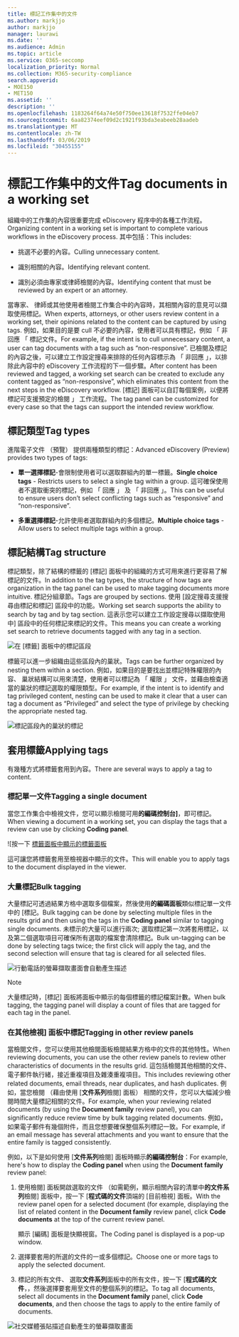 ```yaml
---
title: 標記工作集中的文件
ms.author: markjjo
author: markjjo
manager: laurawi
ms.date: ''
ms.audience: Admin
ms.topic: article
ms.service: O365-seccomp
localization_priority: Normal
ms.collection: M365-security-compliance
search.appverid:
- MOE150
- MET150
ms.assetid: ''
description: ''
ms.openlocfilehash: 1183264f64a74e50f750ee13618f7532ffe04eb7
ms.sourcegitcommit: 6aa82374eef09d2c1921f93bda3eabeeb28aadeb
ms.translationtype: MT
ms.contentlocale: zh-TW
ms.lasthandoff: 03/06/2019
ms.locfileid: "30455155"
---
```

# <a name="tag-documents-in-a-working-set"></a><span data-ttu-id="473d1-102">標記工作集中的文件</span><span class="sxs-lookup"><span data-stu-id="473d1-102">Tag documents in a working set</span></span>

<span data-ttu-id="473d1-103">組織中的工作集的內容很重要完成 eDiscovery 程序中的各種工作流程。</span><span class="sxs-lookup"><span data-stu-id="473d1-103">Organizing content in a working set is important to complete various workflows in the eDiscovery process.</span></span> <span data-ttu-id="473d1-104">其中包括：</span><span class="sxs-lookup"><span data-stu-id="473d1-104">This includes:</span></span>

-  <span data-ttu-id="473d1-105">挑選不必要的內容。</span><span class="sxs-lookup"><span data-stu-id="473d1-105">Culling unnecessary content.</span></span>

- <span data-ttu-id="473d1-106">識別相關的內容。</span><span class="sxs-lookup"><span data-stu-id="473d1-106">Identifying relevant content.</span></span>
 
-  <span data-ttu-id="473d1-107">識別必須由專家或律師檢閱的內容。</span><span class="sxs-lookup"><span data-stu-id="473d1-107">Identifying content that must be reviewed by an expert or an attorney.</span></span>

<span data-ttu-id="473d1-108">當專家、 律師或其他使用者檢閱工作集合中的內容時，其相關內容的意見可以擷取使用標記。</span><span class="sxs-lookup"><span data-stu-id="473d1-108">When experts, attorneys, or other users review content in a working set, their opinions related to the content can be captured by using tags.</span></span> <span data-ttu-id="473d1-109">例如，如果目的是要 cull 不必要的內容，使用者可以具有標記，例如 「 非回應 「 標記文件。</span><span class="sxs-lookup"><span data-stu-id="473d1-109">For example, if the intent is to cull unnecessary content, a user can tag documents with a tag such as “non-responsive”.</span></span> <span data-ttu-id="473d1-110">已檢閱及標記的內容之後，可以建立工作設定搜尋来排除的任何內容標示為 「 非回應 」，以排除此內容中的 eDiscovery 工作流程的下一個步驟。</span><span class="sxs-lookup"><span data-stu-id="473d1-110">After content has been reviewed and tagged, a working set search can be created to exclude any content tagged as “non-responsive”, which eliminates this content from the next steps in the eDiscovery workflow.</span></span> <span data-ttu-id="473d1-111">[標記] 面板可以自訂每個案例，以便將標記可支援預定的檢閱 」 工作流程。</span><span class="sxs-lookup"><span data-stu-id="473d1-111">The tag panel can be customized for every case so that the tags can support the intended review workflow.</span></span>

## <a name="tag-types"></a><span data-ttu-id="473d1-112">標記類型</span><span class="sxs-lookup"><span data-stu-id="473d1-112">Tag types</span></span>

<span data-ttu-id="473d1-113">進階電子文件 （預覽） 提供兩種類型的標記：</span><span class="sxs-lookup"><span data-stu-id="473d1-113">Advanced eDiscovery (Preview) provides two types of tags:</span></span>

- <span data-ttu-id="473d1-114">**單一選擇標記**-會限制使用者可以選取群組內的單一標籤。</span><span class="sxs-lookup"><span data-stu-id="473d1-114">**Single choice tags** - Restricts users to select a single tag within a group.</span></span> <span data-ttu-id="473d1-115">這可確保使用者不選取衝突的標記，例如 「 回應 」 及 「 非回應 」。</span><span class="sxs-lookup"><span data-stu-id="473d1-115">This can be useful to ensure users don’t select conflicting tags such as “responsive” and “non-responsive”.</span></span> 

- <span data-ttu-id="473d1-116">**多重選擇標記**-允許使用者選取群組內的多個標記。</span><span class="sxs-lookup"><span data-stu-id="473d1-116">**Multiple choice tags** - Allow users to select multiple tags within a group.</span></span>

## <a name="tag-structure"></a><span data-ttu-id="473d1-117">標記結構</span><span class="sxs-lookup"><span data-stu-id="473d1-117">Tag structure</span></span>

<span data-ttu-id="473d1-118">標記類型，除了結構的標籤的 [標記] 面板中的組織的方式可用來進行更容易了解標記的文件。</span><span class="sxs-lookup"><span data-stu-id="473d1-118">In addition to the tag types, the structure of how tags are organization in the tag panel can be used to make tagging documents more intuitive.</span></span> <span data-ttu-id="473d1-119">標記分組章節。</span><span class="sxs-lookup"><span data-stu-id="473d1-119">Tags are grouped by sections.</span></span> <span data-ttu-id="473d1-120">使用 [設定搜尋支援搜尋由標記和標記] 區段中的功能。</span><span class="sxs-lookup"><span data-stu-id="473d1-120">Working set search supports the ability to search by tag and by tag section.</span></span> <span data-ttu-id="473d1-121">這表示您可以建立工作設定搜尋以擷取使用中] 區段中的任何標記來標記的文件。</span><span class="sxs-lookup"><span data-stu-id="473d1-121">This means you can create a working set search to retrieve documents tagged with any tag in a section.</span></span>

![在 [標籤] 面板中的標記區段](../media/Tagtypes.png)

<span data-ttu-id="473d1-123">標籤可以進一步組織由這些區段內的巢狀。</span><span class="sxs-lookup"><span data-stu-id="473d1-123">Tags can be further organized by nesting them within a section.</span></span> <span data-ttu-id="473d1-124">例如，如果目的是要找出並標記特殊權限的內容、 巢狀結構可以用來清楚，使用者可以標記為 「 權限 」 文件，並藉由檢查適當的巢狀的標記選取的權限類型。</span><span class="sxs-lookup"><span data-stu-id="473d1-124">For example, if the intent is to identify and tag privileged content, nesting can be used to make it clear that a user can tag a document as “Privileged” and select the type of privilege by checking the appropriate nested tag.</span></span>

![標記區段內的巢狀的標記](../media/Nestingtags.png)

## <a name="applying-tags"></a><span data-ttu-id="473d1-126">套用標籤</span><span class="sxs-lookup"><span data-stu-id="473d1-126">Applying tags</span></span>

<span data-ttu-id="473d1-127">有幾種方式將標籤套用到內容。</span><span class="sxs-lookup"><span data-stu-id="473d1-127">There are several ways to apply a tag to content.</span></span>

### <a name="tagging-a-single-document"></a><span data-ttu-id="473d1-128">標記單一文件</span><span class="sxs-lookup"><span data-stu-id="473d1-128">Tagging a single document</span></span>

<span data-ttu-id="473d1-129">當您工作集合中檢視文件，您可以顯示檢閱可用**的編碼控制台]**，即可標記。</span><span class="sxs-lookup"><span data-stu-id="473d1-129">When viewing a document in a working set, you can display the tags that a review can use by clicking **Coding panel**.</span></span>

![按一下 [標籤面板中顯示的標籤面板](../media/Singledoctag.png)

<span data-ttu-id="473d1-131">這可讓您將標籤套用至檢視器中顯示的文件。</span><span class="sxs-lookup"><span data-stu-id="473d1-131">This will enable you to apply tags to the document displayed in the viewer.</span></span>

### <a name="bulk-tagging"></a><span data-ttu-id="473d1-132">大量標記</span><span class="sxs-lookup"><span data-stu-id="473d1-132">Bulk tagging</span></span>

<span data-ttu-id="473d1-133">大量標記可透過結果方格中選取多個檔案，然後使用**的編碼面板**類似標記單一文件中的 [標記。</span><span class="sxs-lookup"><span data-stu-id="473d1-133">Bulk tagging can be done by selecting multiple files in the results grid and then using the tags in the **Coding panel** similar to tagging single documents.</span></span> <span data-ttu-id="473d1-134">未標示的大量可以進行兩次; 選取標記第一次將套用標記，以及第二個選取項目可確保所有選取的檔案會清除標記。</span><span class="sxs-lookup"><span data-stu-id="473d1-134">Bulk un-tagging can be done by selecting tags twice; the first click will apply the tag, and the second selection will ensure that tag is cleared for all selected files.</span></span>

![行動電話的螢幕擷取畫面會自動產生描述](../media/Bulktag.png)

> [!NOTE]
> <span data-ttu-id="473d1-136">大量標記時，[標記] 面板將面板中顯示的每個標籤的標記檔案計數。</span><span class="sxs-lookup"><span data-stu-id="473d1-136">When bulk tagging, the tagging panel will display a count of files that are tagged for each tag in the panel.</span></span>

### <a name="tagging-in-other-review-panels"></a><span data-ttu-id="473d1-137">在其他檢視] 面板中標記</span><span class="sxs-lookup"><span data-stu-id="473d1-137">Tagging in other review panels</span></span>

<span data-ttu-id="473d1-138">當檢閱文件，您可以使用其他檢閱面板檢閱結果方格中的文件的其他特性。</span><span class="sxs-lookup"><span data-stu-id="473d1-138">When reviewing documents, you can use the other review panels to review other characteristics of documents in the results grid.</span></span> <span data-ttu-id="473d1-139">這包括檢閱其他相關的文件、 電子郵件執行緒，接近重複項目及雜湊重複項目。</span><span class="sxs-lookup"><span data-stu-id="473d1-139">This includes reviewing other related documents, email threads, near duplicates, and hash duplicates.</span></span> <span data-ttu-id="473d1-140">例如，當您檢閱 （藉由使用 [**文件系列**檢閱] 面板） 相關的文件，您可以大幅減少檢閱時間大量標記相關的文件。</span><span class="sxs-lookup"><span data-stu-id="473d1-140">For example, when your reviewing related documents (by using the **Document family** review panel), you can significantly reduce review time by bulk tagging related documents.</span></span> <span data-ttu-id="473d1-141">例如，如果電子郵件有幾個附件，而且您想要確保整個系列標記一致。</span><span class="sxs-lookup"><span data-stu-id="473d1-141">For example, if an email message has several attachments and you want to ensure that the entire family is tagged consistently.</span></span>

<span data-ttu-id="473d1-142">例如，以下是如何使用 [**文件系列**檢閱] 面板時顯示**的編碼控制台**：</span><span class="sxs-lookup"><span data-stu-id="473d1-142">For example, here's how to display the **Coding panel** when using the **Document family** review panel:</span></span>

1. <span data-ttu-id="473d1-143">使用檢閱] 面板開啟選取的文件 （如需範例，顯示相關內容的清單中**的文件系列**檢閱] 面板中，按一下 [**程式碼的文件**頂端的 [目前檢視] 面板。</span><span class="sxs-lookup"><span data-stu-id="473d1-143">With the review panel open for a selected document (for example, displaying the list of related content in the **Document family** review panel, click **Code documents** at the top of the current review panel.</span></span>

   <span data-ttu-id="473d1-144">顯示 [編碼] 面板是快顯視窗。</span><span class="sxs-lookup"><span data-stu-id="473d1-144">The Coding panel is displayed is a pop-up window.</span></span>

2. <span data-ttu-id="473d1-145">選擇要套用的所選的文件的一或多個標記。</span><span class="sxs-lookup"><span data-stu-id="473d1-145">Choose one or more tags to apply the selected document.</span></span> 

3. <span data-ttu-id="473d1-146">標記的所有文件、 選取**文件系列**面板中的所有文件，按一下 [**程式碼的文件**，，然後選擇要套用至文件的整個系列的標記。</span><span class="sxs-lookup"><span data-stu-id="473d1-146">To tag all documents, select all documents in the **Document family** panel, click **Code documents**, and then choose the tags to apply to the entire family of documents.</span></span>

![社交媒體張貼描述自動產生的螢幕擷取畫面](../media/Relatedtag.png)
